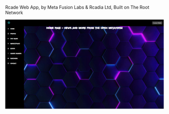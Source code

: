 Rcade Web App, by Meta Fusion Labs & Rcadia Ltd, Built on The Root Network


![alt text](<public/Screenshot (531).png>)

